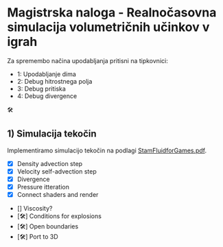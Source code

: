 # Magistrska naloga - Realnočasovna simulacija volumetričnih učinkov v igrah

Za spremembo načina upodabljanja pritisni na tipkovnici:
- 1: Upodabljanje dima
- 2: Debug hitrostnega polja
- 3: Debug pritiska
- 4: Debug divergence

🛠

## 1) Simulacija tekočin
Implementiramo simulacijo tekočin na podlagi [StamFluidforGames.pdf](http://graphics.cs.cmu.edu/nsp/course/15-464/Spring11/papers/StamFluidforGames.pdf).

- [x] Density advection step
- [x] Velocity self-advection step
- [x] Divergence
- [x] Pressure itteration
- [x] Connect shaders and render
- [] Viscosity?
- [🛠] Conditions for explosions
- [🛠] Open boundaries
- [🛠] Port to 3D